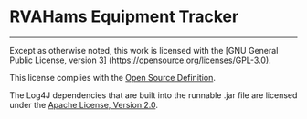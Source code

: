 # RVAHams Equipment Tracker
---
Except as otherwise noted, this work is licensed with the [GNU General Public License, version 3]
(https://opensource.org/licenses/GPL-3.0).

This license complies with the [Open Source Definition](https://opensource.org).

The Log4J dependencies that are built into the runnable .jar file are licensed under the [Apache License, Version 2.0](http://www.apache.org/licenses/LICENSE-2.0).
